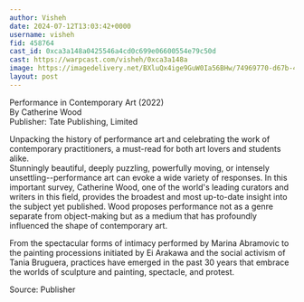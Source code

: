 ```yaml
---
author: Visheh
date: 2024-07-12T13:03:42+0000
username: visheh
fid: 458764
cast_id: 0xca3a148a0425546a4cd0c699e06600554e79c50d
cast: https://warpcast.com/visheh/0xca3a148a
image: https://imagedelivery.net/BXluQx4ige9GuW0Ia56BHw/74969770-d67b-4c99-ebc0-e5af0c8f1d00/original
layout: post
---
```

Performance in Contemporary Art (2022)   
By Catherine Wood   
Publisher: Tate Publishing, Limited  
  
Unpacking the history of performance art and celebrating the work of contemporary practitioners, a must-read for both art lovers and students alike.  
Stunningly beautiful, deeply puzzling, powerfully moving, or intensely unsettling--performance art can evoke a wide variety of responses. In this important survey, Catherine Wood, one of the world's leading curators and writers in this field, provides the broadest and most up-to-date insight into the subject yet published. Wood proposes performance not as a genre separate from object-making but as a medium that has profoundly influenced the shape of contemporary art.  
  
From the spectacular forms of intimacy performed by Marina Abramovic to the painting processions initiated by Ei Arakawa and the social activism of Tania Bruguera, practices have emerged in the past 30 years that embrace the worlds of sculpture and painting, spectacle, and protest.  
  
Source: Publisher  

<img src='https://imagedelivery.net/BXluQx4ige9GuW0Ia56BHw/74969770-d67b-4c99-ebc0-e5af0c8f1d00/original' alt='' referrerpolicy='no-referrer'/>